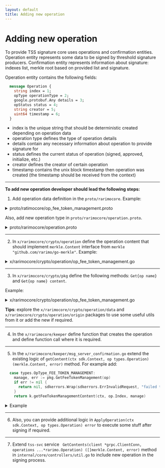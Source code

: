 ```yaml
---
layout: default
title: Adding new operation
---
```


# Adding new operation

To provide TSS signature core uses operations and confirmation entities.
Operation entity represents some data to be signed by threshold signature producers.
Confirmation entity represents information about signature: indexes list, merkle root based on provided list and signature.

Operation entity contains the following fields:
```protobuf
  message Operation {
    string index = 1;
    opType operationType = 2;
    google.protobuf.Any details = 3;
    opStatus status = 4;
    string creator = 5;
    uint64 timestamp = 6;
  }
```

- index is the unique string that should be deterministic created depending on operation data
- operation type defines the type of operation details
- details contain any necessary information about operation to provide signature for
- status defines the current status of operation (signed, approved, initialize, etc.)
- creator defines the creator of certain operation
- timestamp contains the unix block timestamp then operation was created (the timestamp should be received from the context)

----

**To add new operation developer should lead the following steps:**

1. Add operation data definition in the `proto/rarimocore`. Example:
  <details>
    <summary>proto/ratimocore/op_fee_token_management.proto</summary>

    ```protobuf
    enum FeeTokenManagementType {
      ADD_FEE_TOKEN = 0;
      REMOVE_FEE_TOKEN = 1;
      UPDATE_FEE_TOKEN = 2;
      WITHDRAW_FEE_TOKEN = 3;
    }

    message FeeTokenManagement {
      FeeTokenManagementType opType = 1;
      rarimo.rarimocore.tokenmanager.FeeToken token = 2 [(gogoproto.nullable) = false];
      string chain = 3;
      string receiver = 4;
    }
    ```
  </details>

  Also, add new operation type in `proto/rarimocore/operation.proto`.
  <details>
    <summary>proto/rarimocore/operation.proto</summary>

    ```protobuf
    enum opType {
      TRANSFER = 0;
      CHANGE_PARTIES = 1;
      FEE_TOKEN_MANAGEMENT = 2;
    }
    ```
  </details>

----

2. In `x/rarimocore/crypto/operation` define the operation content that should implement `merkle.Content` interface from `merkle "github.com/rarimo/go-merkle"`.
  Example:
  <details>
    <summary>x/rarimocore/crypto/operation/op_fee_token_management.go</summary>

    ```go
    package operation

    import (
      "bytes"

      eth "github.com/ethereum/go-ethereum/crypto"
      merkle "github.com/rarimo/go-merkle"
    )

    // FeeTokenManagementContent implements the Content interface provided by go-merkle and represents the content stored in the tree.
    type FeeTokenManagementContent struct {
      // Hash of the deposit tx info
      Origin        OriginData
      TargetNetwork string
      // Receiver address on target network
      Receiver []byte
      // Target bridge contract
      TargetContract []byte
      // Can contain any specific data for target chain to validate.
      Data ContentData
    }

    var _ merkle.Content = FeeTokenManagementContent{}

    func (f FeeTokenManagementContent) CalculateHash() []byte {
      return eth.Keccak256(f.Data, f.Origin[:], []byte(f.TargetNetwork), f.Receiver, f.TargetContract)
    }

    // Equals tests for equality of two Contents
    func (f FeeTokenManagementContent) Equals(other merkle.Content) bool {
      if oc, ok := other.(ChangePartiesContent); ok {
        return bytes.Equal(oc.CalculateHash(), f.CalculateHash())
      }

      return false
    }
    ```
  </details>

----

3. In `x/rarimocore/crypto/pkg` define the following methods: `Get{op name}` and `Get{op name} content`.

  Example:
  <details>
    <summary>x/rarimocore/crypto/operation/op_fee_token_management.go</summary>

    ```go
    func GetFeeTokenManagement(operation types.Operation) (*types.FeeTokenManagement, error) {
      if operation.OperationType == types.OpType_FEE_TOKEN_MANAGEMENT {
        op := new(types.FeeTokenManagement)
        return op, proto.Unmarshal(operation.Details.Value, op)
      }
      return nil, sdkerrors.Wrap(sdkerrors.ErrInvalidType, "invalid operation type")
    }

    func GetFeeTokenManagementContent(strOrigin string, params tokentypes.NetworkParams, op *types.FeeTokenManagement) (*operation.FeeTokenManagementContent, error) {
      return &operation.FeeTokenManagementContent{
        Origin:         origin.NewStringOriginBuilder().SetString(strOrigin).Build().GetOrigin(),
        TargetNetwork:  params.Name,
        Receiver:       hexutil.MustDecode(op.Receiver),
        TargetContract: hexutil.MustDecode(params.Contract),
        Data:           data.NewFeeTokenDataBuilder().SetOpType(op.OpType).SetAmount(op.Token.Amount).SetAmount(op.Token.Amount).Build().GetContent(),
      }, nil
    }
    ```
  </details>

  **Tips**: explore the `x/rarimocore/crypto/operation/data` and `x/rarimocore/crypto/operation/origin` packages to use some useful utils from it or add the new if required.

----

4. In the `x/rarimocore/keeper` define function that creates the operation and define function call where it is required.

----

5. In the `x/rarimocore/keeper/msg_server_confirmation.go` extend the existing logic of `getContent(ctx sdk.Context, op types.Operation) (merkle.Content, error)` method.
  For example add:
  ```go
    case types.OpType_FEE_TOKEN_MANAGEMENT:
      manage, err := pkg.GetFeeTokenManagement(op)
      if err != nil {
        return nil, sdkerrors.Wrap(sdkerrors.ErrInvalidRequest, "failed to unmarshal details")
      }
      return k.getFeeTokenManagementContent(ctx, op.Index, manage)
  ```

  <details>
    <summary>Example</summary>

    ```go
      func (k msgServer) getContent(ctx sdk.Context, op types.Operation) (merkle.Content, error) {
        switch op.OperationType {
        case types.OpType_TRANSFER:
          transfer, err := pkg.GetTransfer(op)
          if err != nil {
            return nil, sdkerrors.Wrap(sdkerrors.ErrInvalidRequest, "failed to unmarshal details")
          }

          return k.getTransferOperationContent(ctx, transfer)
        case types.OpType_CHANGE_PARTIES:
          change, err := pkg.GetChangeParties(op)
          if err != nil {
            return nil, sdkerrors.Wrap(sdkerrors.ErrInvalidRequest, "failed to unmarshal details")
          }

          return pkg.GetChangePartiesContent(change)
        case types.OpType_FEE_TOKEN_MANAGEMENT:
          manage, err := pkg.GetFeeTokenManagement(op)
          if err != nil {
            return nil, sdkerrors.Wrap(sdkerrors.ErrInvalidRequest, "failed to unmarshal details")
          }
          return k.getFeeTokenManagementContent(ctx, op.Index, manage)
        default:
          return nil, sdkerrors.Wrap(sdkerrors.ErrInvalidRequest, "invalid operation")
        }
      }
    ```
  </details>

----

6. Also, you can provide additional logic in `ApplyOperation(ctx sdk.Context, op types.Operation) error` to execute some stuff after signing if required.

----

7. Extend `tss-svc` service ` GetContents(client *grpc.ClientConn, operations ...*rarimo.Operation) ([]merkle.Content, error)` method in `internal/core/controllers/util.go` to include new operation in the signing process.
